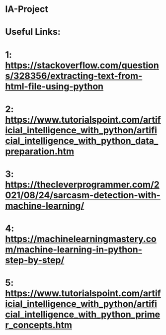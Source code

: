 # IA-Project

# Useful Links:
# 1: https://stackoverflow.com/questions/328356/extracting-text-from-html-file-using-python
# 2: https://www.tutorialspoint.com/artificial_intelligence_with_python/artificial_intelligence_with_python_data_preparation.htm
# 3: https://thecleverprogrammer.com/2021/08/24/sarcasm-detection-with-machine-learning/
# 4: https://machinelearningmastery.com/machine-learning-in-python-step-by-step/
# 5: https://www.tutorialspoint.com/artificial_intelligence_with_python/artificial_intelligence_with_python_primer_concepts.htm
